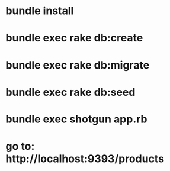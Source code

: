 # bundle install
# bundle exec rake db:create
# bundle exec rake db:migrate
# bundle exec rake db:seed
# bundle exec shotgun app.rb
# go to: http://localhost:9393/products
